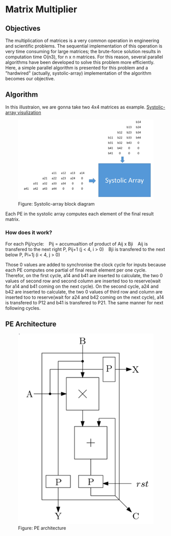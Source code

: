 # Matrix Multiplier

## Objectives
The multiplication of matrices is a very common operation in engineering and scientific problems. The sequential implementation of this operation is very time consuming for large matrices; the brute-force solution results in computation time O(n3), for n x n matrices. For this reason, several parallel algorithms have been developed to solve this problem more efficiently. Here, a simple parallel algorithm is presented for this problem and a "hardwired" (actually, systolic-array) implementation of the algorithm becomes our objective.

## Algorithm
In this illustraion, we are gonna take two 4x4 matrices as example.
[Systolic-array visulization](https://www.youtube.com/watch?v=cmy7LBaWuZ8)

<figure>
    <img src="/images/systolic array.png"
         alt="Systolic-array block diagram">
    <figcaption>Figure: Systolic-array block diagram</figcaption>
</figure>

Each PE in the systolic array computes each element of the final result matrix.

### How does it work?
For each Pij/cycle:
&ensp; Pij = accumualtion of product of Aij x Bji
&ensp; Aij is transfered to the next right P, Pij+1 (j < 4, i > 0)
&ensp; Bji is transfered to the next below P, Pi+1j (i < 4, j > 0)

Those 0 values are added to synchronise the clock cycle for inputs because each PE computes one partial of final result element per one cycle. Therefor, on the first cycle, a14 and b41 are inserted to calculate, the two 0 values of second row and second column are inserted too to reserve(wait for a14 and b41 coming on the next cycle). On the second cycle, a24 and b42 are inserted to calculate, the two 0 values of third row and column are inserted too to reserve(wait for a24 and b42 coming on the next cycle), a14 is transfered to P12 and b41 is transfered to P21. The same manner for next following cycles.

## PE Architecture

<figure>
    <img src="/images/pe.png"
         alt="PE Architecture">
    <figcaption>Figure: PE architecture</figcaption>
</figure>

